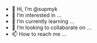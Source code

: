 - 👋 Hi, I’m @supmyk
- 👀 I’m interested in ...
- 🌱 I’m currently learning ...
- 💞️ I’m looking to collaborate on ...
- 📫 How to reach me ...

<!---
supmyk/supmyk is a ✨ special ✨ repository because its `README.md` (this file) appears on your GitHub profile.
You can click the Preview link to take a look at your changes.
--->
